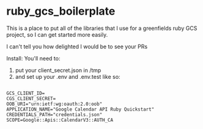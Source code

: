 # ruby_gcs_boilerplate
This is a place to put all of the libraries that I use for a greenfields ruby GCS project, so I can get started more easily. 

I can't tell you how delighted I would be to see your PRs

Install:
You'll need to:
1. put your client_secret.json in /tmp 
1. and set up your .env and .env.test like so:
```

GCS_CLIENT_ID=
CGS_CLIENT_SECRET=
OOB_URI="urn:ietf:wg:oauth:2.0:oob"
APPLICATION_NAME="Google Calendar API Ruby Quickstart"
CREDENTIALS_PATH="credentials.json"
SCOPE=Google::Apis::CalendarV3::AUTH_CA
```
